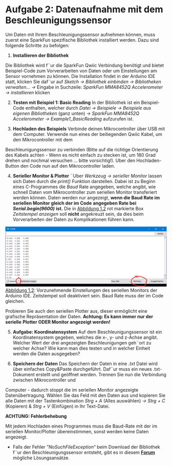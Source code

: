 # **Aufgabe 2: Datenaufnahme mit dem Beschleunigungssensor**

Um Daten mit Ihrem Beschleunigungssensor aufnehmen können, muss zuerst eine
SparkFun spezifische Bibliothek installiert werden. Dazu sind folgende Schritte zu befolgen:

1. **Installieren der Bibliothek**

Die Bibliothek wird f¨ur die SparkFun Qwiic Verbindung benötigt und bietet Beispiel-Code zum Vorverarbeiten von Daten oder um Einstellungen am
Sensor vornehmen zu können. Die Installation findet in der Arduino IDE
statt, klicken Sie daf¨ur auf *Sketch →* *Bibliothek einbinden →* *Bibliotheken verwalten... →* Eingabe in Suchzeile: *SparkFun MMA8452Q Accelerometer → installieren* klicken

2. **Testen mit Beispiel 1: Basic Reading**
In der Bibliothek ist ein Beispiel-Code enthalten, welcher durch *Datei →*
*Beispiele →* *Beispiele aus eigenen Bibliotheken* (ganz unten) *→* *SparkFun MMA8452Q Accelerometer →* *Example1_BasicReading* aufzurufen ist.

3. **Hochladen des Beispiels**
Verbinde deinen Mikrocontroller über USB mit dem Computer. Verwende
nun eines der beiliegenden Qwiic Kabel, um den Mikrocontroller mit dem

Beschleunigungssensor zu verbinden (Bitte auf die richtige Orientierung des
Kabels achten - Wenn es nicht einfach zu stecken ist, um 180 Grad drehen
und nochmal versuchen ... bitte vorsichtig!). Uber den Hochladen-Button
den Code nun auf den Mikrocontroller laden.

4. **Serieller Monitor & Plotter**
¨Uber *Werkzeug →* *serieller Monitor* lassen sich Daten durch die *print()*
Funktion darstellen. Dabei ist zu Beginn eines C-Programmes die *Baud*   Rate angegeben, welche angibt, wie schnell Daten vom Mikrocontroller zum
seriellen Monitor transferiert werden können. Daten werden nur angezeigt,
**wenn die Baud Rate im seriellen Monitor gleich der im Code**
**angegeben Rate bei** ***Serial.begin(9600)*** **ist.** Die in [Abbildung 1.2](../assets/img/captureCom8.bmp) rot markierte Box *Zeitstempel anzeigen* soll **nicht** angekreuzt sein, da dies beim Vorverarbeiten der Daten zu Komplikationen führen kann.


  ![Abbildung_12](../assets/img/captureCom8.bmp)
 [Abbildung 1.2](../assets/img/captureCom8.bmp): Vorzunehmende Einstellungen des seriellen Monitors der Arduino IDE. Zeitstempel soll deaktiviert sein. Baud Rate
muss der im Code gleichen.

Probieren Sie auch den seriellen Plotter aus, dieser ermöglicht eine grafische Repräsentation der Daten. **Achtung: Es kann immer nur der serielle**
**Plotter ODER Monitor angezeigt werden!**

5. **Aufgabe: Koordinatensystem**
Auf dem Beschleunigungssensor ist ein Koordinatensystem gegeben, welches die x-, y- und z-Achse angibt. Welcher Wert der drei angezeigten Beschleunigungen geh¨ort zu welcher Achse? Wie kann man dies testen und in
welcher Einheit werden die Daten ausgegeben?

6. **Speichern der Daten**
Das Speichern der Daten in eine *.txt* Datei wird über einfaches Copy&Paste
durchgeführt. Daf¨ur muss ein neues .txt-Dokument erstellt und geöffnet
werden. Trennen Sie nun die Verbindung zwischen Mikrocontroller und



Computer - dadurch stoppt die im seriellen Monitor angezeigte Datenübertragung. Wählen Sie das Feld mit den Daten aus und kopieren Sie alle Daten
mit der Tastenkombination *Strg + A* (Alles auswählen) *→* *Strg + C* (Kopieren) & *Strg + V* (Einfügen) in Ihr Text-Datei.

**ACHTUNG: Fehlerbehebung**

  Mit jedem Hochladen eines Programmes muss die Baud-Rate mit der im
seriellen Monitor/Plotter übereinstimmen, sonst werden keine Daten angezeigt.

  - Falls der Fehler *”NoSuchFileException“* beim Download der Bibliothek f¨ur
den Beschleunigungssensor entsteht, gibt es in diesem **[Forum](https://forum.arduino.cc/t/library-manager-cant-install-update-libraries/465361)** mögliche Lösungsansätze.

